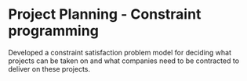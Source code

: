 # Project Planning - Constraint programming
 Developed a constraint satisfaction problem model for deciding what projects can be taken on and what companies need to be contracted to deliver on these projects.
